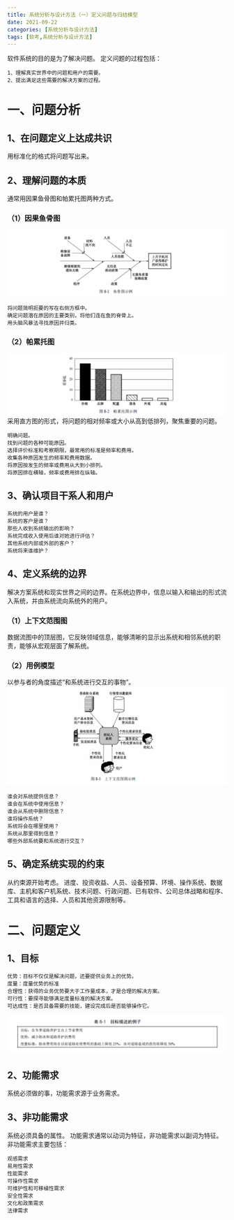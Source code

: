 ```yaml
---
title: 系统分析与设计方法（一）定义问题与归结模型
date: 2021-09-22
categories: [系统分析与设计方法]
tags: [软考,系统分析与设计方法]
---
```


软件系统的目的是为了解决问题。
定义问题的过程包括：
```
1、理解真实世界中的问题和用户的需要。
2、提出满足这些需要的解决方案的过程。
```

# 一、问题分析
## 1、在问题定义上达成共识
用标准化的格式将问题写出来。
## 2、理解问题的本质
通常用因果鱼骨图和帕累托图两种方式。
### （1）因果鱼骨图
![](/images/ruankao/5-1.png)
```
将问题简明扼要的写在右侧方框中。
确定问题潜在原因的主要类别，将他们连在鱼的脊骨上。
用头脑风暴法寻找原因并归类。
```
### （2）帕累托图
![](/images/ruankao/5-2.png)
采用直方图的形式，将问题的相对频率或大小从高到低排列，聚焦重要的问题。
```
明确问题。
找到问题的各种可能原因。
选择评价标准和考察期限，最常用的标准是频率和费用。
收集各种原因发生的频率和费用数据。
将原因按发生的频率或费用从大到小排列。
将原因排在横轴，频率或费用排在纵轴。
```
## 3、确认项目干系人和用户
```
系统的用户是谁？
系统的客户是谁？
那些人收到系统输出的影响？
系统完成收入使用后谁对她进行评估？
其他系统内部或外部的客户？
系统将来谁维护？
```
## 4、定义系统的边界
解决方案系统和现实世界之间的边界。在系统边界中，信息以输入和输出的形式流入系统，并由系统流向系统外的用户。
### （1）上下文范围图
数据流图中的顶层图，它反映领域信息，能够清晰的显示出系统和相邻系统的职责，能够从宏观层面了解系统。
### （2）用例模型
以参与者的角度描述“和系统进行交互的事物”。
![](/images/ruankao/5-3.png)
```
谁会对系统提供信息？
谁会在系统中使用信息？
谁会从系统中删除信息？
谁将操作系统？
系统将会在哪里使用？
系统从那里得到信息？
哪些外部系统要和系统进行交互？
```
## 5、确定系统实现的约束
从约束源开始考虑。
进度、投资收益、人员、设备预算、环境、操作系统、数据库、主机和客户机系统、技术问题、行政问题、已有软件、公司总体战略和程序、工具和语言的选择、人员和其他资源限制等。
# 二、问题定义
## 1、目标
```
优势：目标不仅仅是解决问题，还要提供业务上的优势。
度量：度量优势的标准
合理性：获得的业务优势要大于工作量成本，才是合理的解决方案。
可行性：要探寻能够满足度量标准的解决方案。
可达成性：是否具备需要的技能，建设完成后是否能够操作它。
```
![](/images/ruankao/5-4.png)
## 2、功能需求
系统必须做的事，功能需求源于业务需求。
## 3、非功能需求
系统必须具备的属性。
功能需求通常以动词为特征，非功能需求以副词为特征。
非功能需求主要包括：
```
观感需求
易用性需求
性能需求
可操作性需求
可维护性和可移植性需求
安全性需求
文化和政策需求
法律需求
```